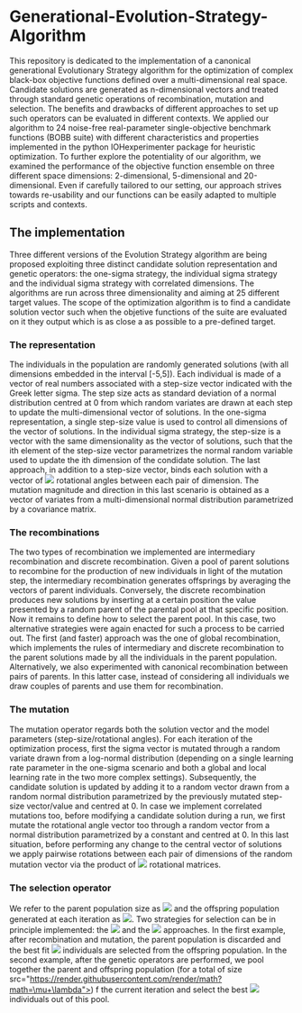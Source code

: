 # Generational-Evolution-Strategy-Algorithm

This repository is dedicated to the implementation of a canonical generational Evolutionary Strategy algorithm for the optimization of complex black-box objective functions defined over a multi-dimensional real space. Candidate solutions are generated as n-dimensional vectors and treated through standard genetic operations of recombination, mutation and selection. The benefits and drawbacks of different approaches to set up such operators can be evaluated in different contexts. We applied our algorithm to 24 noise-free real-parameter single-objective benchmark functions (BOBB suite) with different characteristics and properties implemented in the python IOHexperimenter package for heuristic optimization. To further explore the potentiality of our algorithm, we examined the performance of the objective function ensemble on three different space dimensions: 2-dimensional, 5-dimensional and 20-dimensional. Even if carefully tailored to our setting, our approach strives towards re-usability and our functions can be easily adapted to multiple scripts and contexts.

## The implementation 
Three different versions of the Evolution Strategy algorithm are being proposed exploiting three distinct candidate solution representation and genetic operators: the one-sigma strategy, the individual sigma strategy and the individual sigma strategy with correlated dimensions. The algorithms are run across three dimensionality and aiming at 25 different target values. The scope of the optimization algorithm is to find a candidate solution vector such when the objetive functions of the suite are evaluated on it they output which is as close a as possible to a pre-defined target.

### The representation
The individuals in the population are randomly generated solutions (with all dimensions embedded in the interval [-5,5]). Each individual is made of a vector of real numbers associated with a step-size vector indicated with the Greek letter sigma. The step size acts as standard deviation of a normal distribution centred at 0 from which random variates are drawn at each step to update the multi-dimensional vector of solutions. In the one-sigma representation, a single step-size value is used to control all dimensions of the vector of solutions. In the individual sigma strategy, the step-size is a vector with the same dimensionality as the vector of solutions, such that the ith element of the step-size vector parametrizes the normal random variable used to update the ith dimension of the condidate solution. The last approach, in addition to a step-size vector, binds each solution with a vector of <img src="https://render.githubusercontent.com/render/math?math=\frac{n \times (n-1)}{2} "> rotational angles between each pair of dimension. The mutation magnitude and direction in this last scenario is obtained as a vector of variates from a multi-dimensional normal distribution parametrized by a covariance matrix.


### The recombinations
The two types of recombination we implemented are intermediary recombination and discrete recombination. Given a pool of parent solutions to recombine for the production of new individuals in light of the mutation step, the intermediary recombination generates offsprings by averaging the vectors of parent individuals. Conversely, the discrete recombination produces new solutions by inserting at a certain position the value presented by a random parent of the parental pool at that specific position. Now it remains to define how to select the parent pool. In this case, two alternative strategies were again enacted for such a process to be carried out. The first (and faster) approach was
the one of global recombination, which implements the rules of intermediary and discrete recombination to the parent solutions made by all the individuals in the parent population. Alternatively, we also experimented with canonical recombination between pairs of parents. In this latter case, instead of considering all individuals we draw couples of parents and use them for recombination.

### The mutation
The mutation operator regards both the solution vector and the model parameters (step-size/rotational angles). For each iteration of the optimization process, first the sigma vector is mutated through a random variate drawn from a log-normal distribution (depending on a single learning rate parameter in the one-sigma scenario and both a global and local learning rate in the two more complex settings). Subsequently, the candidate solution is updated by adding it to a random vector drawn from a random normal distribution parametrized by the previously mutated step-size vector/value and centred at 0. In case we implement correlated mutations too, before modifying a candidate solution during a run, we first mutate the rotational angle vector too through a random vector from a normal distribution parametrized by a constant and centred at 0. In this last situation, before performing any change to the central vector of solutions we apply pairwise rotations between each pair of dimensions of the random mutation vector via the product of <img src="https://render.githubusercontent.com/render/math?math=\frac{n \times (n-1)}{2} "> rotational matrices.

### The selection operator
We refer to the parent population size as <img src="https://render.githubusercontent.com/render/math?math=\mu"> and the offspring population generated at each iteration as <img src="https://render.githubusercontent.com/render/math?math=\lambda">. Two strategies for selection can be in principle implemented: the <img src="https://render.githubusercontent.com/render/math?math=(\mu , \lambda)"> and the <img src="https://render.githubusercontent.com/render/math?math=(\mu + \lambda)"> approaches. In the first example, after recombination and mutation, the parent population is discarded and the best fit  <img src="https://render.githubusercontent.com/render/math?math=\mu"> individuals are selected from the offspring population. In the second example, after the genetic operators are performed, we pool together the parent and offspring population (for a total of size src="https://render.githubusercontent.com/render/math?math=\mu+\lambda">) f the current iteration and select the best <img src="https://render.githubusercontent.com/render/math?math=\mu"> individuals out of this pool. 







